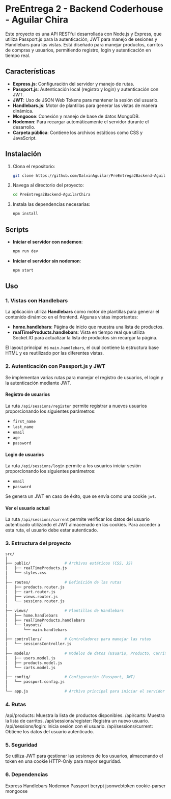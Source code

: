 # PreEntrega 2 - Backend Coderhouse - Aguilar Chira

Este proyecto es una API RESTful desarrollada con Node.js y Express, que utiliza Passport.js para la autenticación, JWT para manejo de sesiones y Handlebars para las vistas. Está diseñado para manejar productos, carritos de compras y usuarios, permitiendo registro, login y autenticación en tiempo real.

## Características

-   **Express.js**: Configuración del servidor y manejo de rutas.
-   **Passport.js**: Autenticación local (registro y login) y autenticación con JWT.
-   **JWT**: Uso de JSON Web Tokens para mantener la sesión del usuario.
-   **Handlebars.js**: Motor de plantillas para generar las vistas de manera dinámica.
-   **Mongoose**: Conexión y manejo de base de datos MongoDB.
-   **Nodemon**: Para recargar automáticamente el servidor durante el desarrollo.
-   **Carpeta pública**: Contiene los archivos estáticos como CSS y JavaScript.

## Instalación

1. Clona el repositorio:

    ```bash
    git clone https://github.com/DalvinAguilar/PreEntrega2Backend-AguilarChira.git
    ```

2. Navega al directorio del proyecto:

    ```bash
    cd PreEntrega2Backend-AguilarChira
    ```

3. Instala las dependencias necesarias:

    ```bash
    npm install
    ```

## Scripts

-   **Iniciar el servidor con nodemon**:

    ```bash
    npm run dev
    ```

-   **Iniciar el servidor sin nodemon**:

    ```bash
    npm start
    ```

## Uso

### 1. Vistas con Handlebars

La aplicación utiliza **Handlebars** como motor de plantillas para generar el contenido dinámico en el frontend. Algunas vistas importantes:

-   **home.handlebars**: Página de inicio que muestra una lista de productos.
-   **realTimeProducts.handlebars**: Vista en tiempo real que utiliza Socket.IO para actualizar la lista de productos sin recargar la página.

El layout principal es `main.handlebars`, el cual contiene la estructura base HTML y es reutilizado por las diferentes vistas.

### 2. Autenticación con Passport.js y JWT

Se implementan varias rutas para manejar el registro de usuarios, el login y la autenticación mediante JWT.

#### Registro de usuarios

La ruta `/api/sessions/register` permite registrar a nuevos usuarios proporcionando los siguientes parámetros:

-   `first_name`
-   `last_name`
-   `email`
-   `age`
-   `password`

#### Login de usuarios

La ruta `/api/sessions/login` permite a los usuarios iniciar sesión proporcionando los siguientes parámetros:

-   `email`
-   `password`

Se genera un JWT en caso de éxito, que se envía como una cookie `jwt`.

#### Ver el usuario actual

La ruta `/api/sessions/current` permite verificar los datos del usuario autenticado utilizando el JWT almacenado en las cookies. Para acceder a esta ruta, el usuario debe estar autenticado.

### 3. Estructura del proyecto

```bash
src/
│
├── public/               # Archivos estáticos (CSS, JS)
│   ├── realTimeProducts.js
│   └── styles.css
│
├── routes/               # Definición de las rutas
│   ├── products.router.js
│   ├── cart.router.js
│   ├── views.router.js
│   └── sessions.router.js
│
├── views/                # Plantillas de Handlebars
│   ├── home.handlebars
│   ├── realTimeProducts.handlebars
│   └── layouts/
│       └── main.handlebars
│
├── controllers/          # Controladores para manejar las rutas
│   └── sessionsController.js
│
├── models/               # Modelos de datos (Usuario, Producto, Carrito)
│   ├── users.model.js
│   ├── products.model.js
│   └── carts.model.js
│
├── config/               # Configuración (Passport, JWT)
│   └── passport.config.js
│
└── app.js                # Archivo principal para iniciar el servidor
```

### 4. Rutas

/api/products: Muestra la lista de productos disponibles.
/api/carts: Muestra la lista de carritos.
/api/sessions/register: Registra un nuevo usuario.
/api/sessions/login: Inicia sesión con el usuario.
/api/sessions/current: Obtiene los datos del usuario autenticado.

### 5. Seguridad

Se utiliza JWT para gestionar las sesiones de los usuarios, almacenando el token en una cookie HTTP-Only para mayor seguridad.

### 6. Dependencias

Express
Handlebars
Nodemon
Passport
bcrypt
jsonwebtoken
cookie-parser
mongoose
